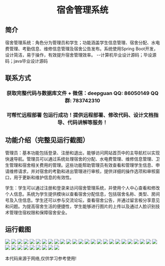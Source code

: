 <p><h1 align="center">宿舍管理系统</h1></p>

## 简介
宿舍管理系统：角色分为管理员和学生；功能涵盖学生信息管理、宿舍分配、水电费管理、考勤信息、维修信息管理及宿舍公告发布。系统使用Spring Boot开发，设计简洁，易于操作，有效提升宿舍管理效率。    --计算机毕业设计源码；毕设源码；java毕业设计源码


## 联系方式
<p><h3 align="center">获取完整代码与数据库文件 + 微信：deepguan QQ: 86050149 QQ群: 783742310</h3></p>
<p><h3 align="center">可帮忙远程部署 包运行成功！提供远程部署、修改代码、设计文档指导、代码讲解等服务！</h3></p>

## 功能介绍（完整见运行截图）
管理员：基本功能包括登录、注册和退出，能够访问网站首页中的主导航栏以实现快速导航。管理员可以通过系统处理宿舍的分配、水电费管理、维修信息管理、卫生管理和宿舍相关费用的管理。这些功能帮助管理员有效查看和管理学生信息、申请维修请求，并对宿舍的考勤和进出管理进行审核，提供详细的操作选项和审核窗口，用于更新和维护信息的有效性。

学生：学生可以通过注册和登录来访问宿舍管理系统，并使用个人中心查看和修改个人信息。系统为学生提供模块以查看宿舍分配信息，包括宿舍名称、类型、房间号及入住信息。学生还可以参与交流论坛，查看宿舍公告，并通过留言板分享意见和问题。为提高宿舍生活的便捷性，学生能够进行图片的上传以及通过人脸识别技术管理住宿权限和保障宿舍安全。


## 运行截图
![](img/001.jpg)
![](img/002.jpg)
![](img/003.jpg)
![](img/004.jpg)
![](img/005.jpg)
![](img/006.jpg)
![](img/007.jpg)
![](img/008.jpg)
![](img/009.jpg)
![](img/010.jpg)
![](img/011.jpg)
![](img/012.jpg)
![](img/013.jpg)
![](img/014.jpg)
![](img/015.jpg)
![](img/016.jpg)
![](img/017.jpg)
![](img/018.jpg)
![](img/019.jpg)
![](img/020.jpg)
![](img/021.jpg)
![](img/022.jpg)
![](img/023.jpg)
![](img/024.jpg)
![](img/025.jpg)
![](img/026.jpg)
![](img/027.jpg)
![](img/028.jpg)
![](img/029.jpg)
![](img/030.jpg)
![](img/031.jpg)
![](img/032.jpg)
![](img/033.jpg)
![](img/034.jpg)

<p>本代码来源于网络,仅供学习参考使用!</p>
